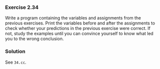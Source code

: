 ### Exercise 2.34

Write a program containing the variables and assignments from the previous
exercises. Print the variables before and after the assignments to check whether
your predictions in the previous exercise were correct. If not, study the
examples until you can convince yourself to know what led you to the wrong
conclusion.

### Solution

See `34.cc`.
